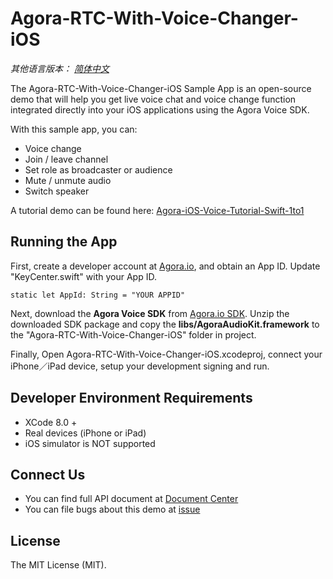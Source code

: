 # Agora-RTC-With-Voice-Changer-iOS 

*其他语言版本： [简体中文](README.md)*

The Agora-RTC-With-Voice-Changer-iOS Sample App is an open-source demo that will help you get live voice chat and voice change function integrated directly into your iOS applications using the Agora Voice SDK.

With this sample app, you can:
- Voice change
- Join / leave channel
- Set role as broadcaster or audience
- Mute / unmute audio
- Switch speaker

A tutorial demo can be found here: [Agora-iOS-Voice-Tutorial-Swift-1to1](https://github.com/AgoraIO/Basic-Video-Call/tree/master/One-to-One-Video/Agora-iOS-Tutorial-Swift-1to1)

## Running the App
First, create a developer account at [Agora.io](https://dashboard.agora.io/signin/), and obtain an App ID. Update "KeyCenter.swift" with your App ID.

```
static let AppId: String = "YOUR APPID"
```

Next, download the **Agora Voice SDK** from [Agora.io SDK](https://www.agora.io/en/blog/download/). Unzip the downloaded SDK package and copy the **libs/AgoraAudioKit.framework** to the "Agora-RTC-With-Voice-Changer-iOS" folder in project.

Finally, Open Agora-RTC-With-Voice-Changer-iOS.xcodeproj, connect your iPhone／iPad device, setup your development signing and run.

## Developer Environment Requirements
* XCode 8.0 +
* Real devices (iPhone or iPad)
* iOS simulator is NOT supported

## Connect Us

- You can find full API document at [Document Center](https://docs.agora.io/en/)
- You can file bugs about this demo at [issue](https://github.com/AgoraIO/Advanced-Audio/issues)

## License

The MIT License (MIT).
